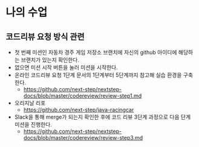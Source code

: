# 나의 수업

## 코드리뷰 요청 방식 관련
- 첫 번째 미션인 자동차 경주 게임 저장소 브랜치에 자신의 github 아이디에 해당하는 브랜치가 있는지 확인한다. 
- 없으면 미션 시작 버튼을 눌러 미션을 시작한다. 
- 온라인 코드리뷰 요청 1단계 문서의 1단계부터 5단계까지 참고해 실습 환경을 구축한다. 
  - https://github.com/next-step/nextstep-docs/blob/master/codereview/review-step1.md
- 오리지날 리포
  - https://github.com/next-step/java-racingcar
- Slack을 통해 merge가 되는지 확인한 후에 코드 리뷰 3단계 과정으로 다음 단계 미션을 진행한다.
  - https://github.com/next-step/nextstep-docs/blob/master/codereview/review-step3.md


## 